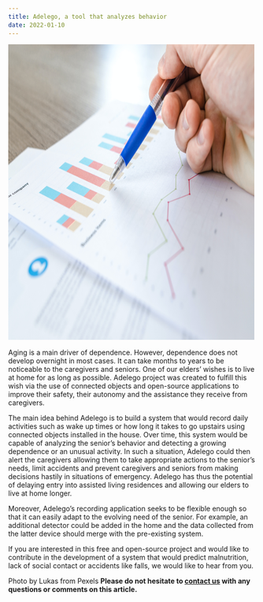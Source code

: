 ```yaml
---
title: Adelego, a tool that analyzes behavior
date: 2022-01-10
---
```


<img src="assets/images/2022-01-10 Adelego presentation.jpg"	title="Young sprout" width="500" height="600" />

Aging is a main driver of dependence. However, dependence does not develop overnight in most cases. It can take months to years to be noticeable to the caregivers and seniors. One of our elders’ wishes is to live at home for as long as possible. Adelego project was created to fulfill this wish via the use of connected objects and open-source applications to improve their safety, their autonomy and the assistance they receive from caregivers.

The main idea behind Adelego is to build a system that would record daily activities such as wake up times or how long it takes to go upstairs using connected objects installed in the house. Over time, this system would be capable of analyzing the senior’s behavior and detecting a growing dependence or an unusual activity. In such a situation, Adelego could then alert the caregivers allowing them to take appropriate actions to the senior’s needs, limit accidents and prevent caregivers and seniors from making decisions hastily in situations of emergency. Adelego has thus the potential of delaying entry into assisted living residences and allowing our elders to live at home longer.

Moreover, Adelego’s recording application seeks to be flexible enough so that it can easily adapt to the evolving need of the senior. For example, an additional detector could be added in the home and the data collected from the latter device should merge with the pre-existing system.

If you are interested in this free and open-source project and would like to contribute in the development of a system that would predict malnutrition, lack of social contact or accidents like falls, we would like to hear from you.

Photo by Lukas from Pexels
 **Please do not hesitate to [contact us](contact_us.md) with any questions or comments on this article.**
